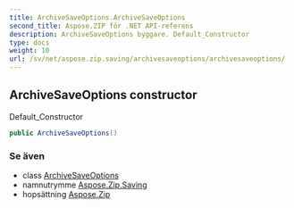 ```yaml
---
title: ArchiveSaveOptions.ArchiveSaveOptions
second_title: Aspose.ZIP för .NET API-referens
description: ArchiveSaveOptions byggare. Default_Constructor
type: docs
weight: 10
url: /sv/net/aspose.zip.saving/archivesaveoptions/archivesaveoptions/
---
```

## ArchiveSaveOptions constructor

Default_Constructor

```csharp
public ArchiveSaveOptions()
```

### Se även

* class [ArchiveSaveOptions](../)
* namnutrymme [Aspose.Zip.Saving](../../archivesaveoptions/)
* hopsättning [Aspose.Zip](../../../)


